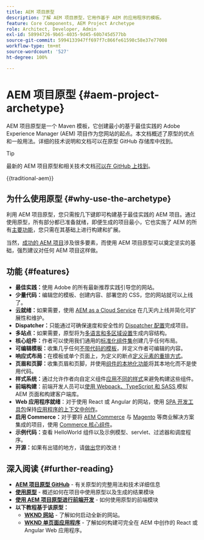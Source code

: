 ```yaml
---
title: AEM 项目原型
description: 了解 AEM 项目原型，它用作基于 AEM 的应用程序的模板。
feature: Core Components, AEM Project Archetype
role: Architect, Developer, Admin
exl-id: 58994726-9b65-4035-9d45-60b745d577bb
source-git-commit: 5994133947ff697f7c866fe61598c58e37e77008
workflow-type: tm+mt
source-wordcount: '527'
ht-degree: 100%

---
```



# AEM 项目原型 {#aem-project-archetype}

AEM 项目原型是一个 Maven 模板，它创建最小的基于最佳实践的 Adobe Experience Manager (AEM) 项目作为您网站的起点。本文档概述了原型的优点和一般用法。详细的技术说明和文档可以在原型 GitHub 存储库中找到。

>[!TIP]
>
>最新的 AEM 项目原型和相关技术文档[可以在 GitHub 上找到](https://github.com/adobe/aem-project-archetype)。

{{traditional-aem}}

## 为什么使用原型 {#why-use-the-archetype}

利用 AEM 项目原型，您只需按几下键即可构建基于最佳实践的 AEM 项目。通过使用原型，所有部分都已准备就绪，即便生成的项目最小，它也实施了 AEM 的所有[主要功能](/help/developing/archetype/using.md#what-you-get)，您只需在其基础上进行构建和扩展。

当然，[成功的 AEM 项目](/help/developing/success.md)涉及很多要素，而使用 AEM 项目原型可以奠定坚实的基础，强烈建议对任何 AEM 项目这样做。

## 功能 {#features}

* **最佳实践：**&#x200B;使用 Adobe 的所有最新推荐实践引导您的网站。
* **少量代码：**&#x200B;编辑您的模板、创建内容、部署您的 CSS，您的网站就可以上线了。
* **云就绪：**&#x200B;如果需要，使用 [AEM as a Cloud Service](https://experienceleague.adobe.com/docs/experience-manager-cloud-service/landing/home.html?lang=zh-Hans) 在几天内上线并简化可扩展性和维护。
* **Dispatcher：**&#x200B;只能通过可确保速度和安全性的 [Dispatcher 配置](https://experienceleague.adobe.com/docs/experience-manager-dispatcher/using/dispatcher.html?lang=zh-Hans)完成项目。
* **多站点：**&#x200B;如果需要，原型将为[多语言和多区域设置](https://experienceleague.adobe.com/docs/experience-manager-cloud-service/sites/administering/reusing-content/msm/overview.html?lang=zh-Hans)生成内容结构。
* **核心组件：**&#x200B;作者可以使用我们通用的[标准化组件集](/help/introduction.md)创建几乎任何布局。
* **可编辑模板：**&#x200B;收集几乎任何[不带代码的模板](https://experienceleague.adobe.com/docs/experience-manager-learn/sites/page-authoring/template-editor-feature-video-use.html?lang=zh-Hans)，并定义作者可编辑的内容。
* **响应式布局：**&#x200B;在模板或单个页面上，为定义的断点[定义元素的重排方式](https://experienceleague.adobe.com/docs/experience-manager-core-components/using/get-started/localization.html?lang=zh-Hans)。
* **页眉和页脚：**&#x200B;收集页眉和页脚，并使用[组件的本地化功能](https://experienceleague.adobe.com/docs/experience-manager-core-components/using/get-started/localization.html?lang=zh-Hans)将其本地化而不是使用代码。
* **样式系统：**&#x200B;通过允许作者向自定义组件[应用不同的样式](https://experienceleague.adobe.com/docs/experience-manager-learn/getting-started-wknd-tutorial-develop/project-archetype/style-system.html?lang=zh-Hans)来避免构建这些组件。
* **前端构建**：前端开发人员可以[使用 Webpack、TypeScript 和 SASS ](front-end.md)模拟 AEM 页面和构建客户端库。
* **Web 应用程序就绪**：对于使用 React 或 Angular 的网站，使用 [SPA 开发工具包](https://experienceleague.adobe.com/docs/experience-manager-cloud-service/content/implementing/developing/hybrid/developing.html?lang=zh-Hans)保持[应用程序的上下文中创作](https://experienceleague.adobe.com/docs/experience-manager-learn/sites/spa-editor/spa-editor-framework-feature-video-use.html?lang=zh-Hans)。
* **启用 Commerce：**&#x200B;对于要将 [AEM Commerce](https://experienceleague.adobe.com/docs/experience-manager-cloud-service/content-and-commerce/home.html?lang=zh-Hans) 与 [Magento](https://magento.com/) 等商业解决方案集成的项目，使用 [Commerce 核心组件](https://github.com/adobe/aem-core-cif-components)。
* **示例代码：**&#x200B;查看 HelloWorld 组件以及示例模型、servlet、过滤器和调度程序。
* **开源：**&#x200B;如果有出错的地方，请[做出](https://github.com/adobe/aem-core-wcm-components/blob/master/CONTRIBUTING.md)您的改进！

## 深入阅读 {#further-reading}

* **[AEM 项目原型 GitHub](https://github.com/adobe/aem-project-archetype)** - 有关原型的完整用法和技术详细信息
* **[使用原型](using.md)** - 概述如何在项目中使用原型以及生成的结果模块
* **[使用 AEM 项目原型进行前端开发](front-end.md)** - 如何使用原型的前端模块
* **以下教程基于该原型：**
   * **[WKND 网站](https://experienceleague.adobe.com/docs/experience-manager-learn/getting-started-wknd-tutorial-develop/overview.html?lang=zh-Hans)** - 了解如何启动全新的网站。
   * **[WKND 单页面应用程序](https://experienceleague.adobe.com/docs/experience-manager-learn/sites/spa-editor/spa-editor-framework-feature-video-use.html?lang=zh-Hans)** - 了解如何构建可完全在 AEM 中创作的 React 或 Angular Web 应用程序。
